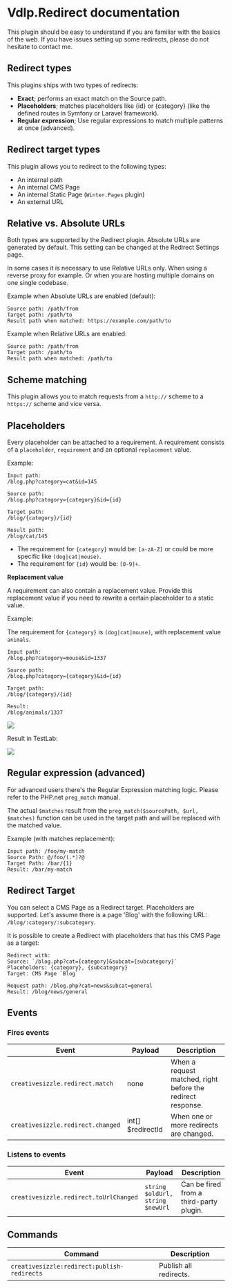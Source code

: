 # Vdlp.Redirect documentation

This plugin should be easy to understand if you are familiar with the basics of the web. If you have issues setting up some redirects, please do not hesitate to contact me.

## Redirect types

This plugins ships with two types of redirects:

* **Exact**; performs an exact match on the Source path.
* **Placeholders**; matches placeholders like {id} or {category} (like the defined routes in Symfony or Laravel framework).
* **Regular expression**; Use regular expressions to match multiple patterns at once (advanced).

## Redirect target types

This plugin allows you to redirect to the following types:

* An internal path
* An internal CMS Page
* An internal Static Page (`Winter.Pages` plugin)
* An external URL

## Relative vs. Absolute URLs

Both types are supported by the Redirect plugin. Absolute URLs are generated by default.
This setting can be changed at the Redirect Settings page.

In some cases it is necessary to use Relative URLs only. When using a reverse proxy for example. Or when you are
hosting multiple domains on one single codebase.

Example when Absolute URLs are enabled (default):

```
Source path: /path/from
Target path: /path/to
Result path when matched: https://example.com/path/to
```

Example when Relative URLs are enabled:

```
Source path: /path/from
Target path: /path/to
Result path when matched: /path/to
```

## Scheme matching

This plugin allows you to match requests from a `http://` scheme to a `https://` scheme and vice versa.

## Placeholders

Every placeholder can be attached to a requirement. A requirement consists of a `placeholder`, `requirement` and an optional `replacement` value.

Example:

```
Input path:
/blog.php?category=cat&id=145

Source path:
/blog.php?category={category}&id={id}

Target path:
/blog/{category}/{id}

Result path:
/blog/cat/145
```

* The requirement for `{category}` would be: `[a-zA-Z]` or could be more specific like `(dog|cat|mouse)`.
* The requirement for `{id}` would be: `[0-9]+`.

**Replacement value**

A requirement can also contain a replacement value. Provide this replacement value if you need to rewrite a certain placeholder to a static value.

Example:

The requirement for `{category}` is `(dog|cat|mouse)`, with replacement value `animals`.

```
Input path:
/blog.php?category=mouse&id=1337

Source path:
/blog.php?category={category}&id={id}

Target path:
/blog/{category}/{id}

Result:
/blog/animals/1337
```

![](https://i.imgur.com/928z7pI.png)

Result in TestLab:

![](https://i.imgur.com/BswnUAo.png)

## Regular expression (advanced)

For advanced users there's the Regular Expression matching logic. Please refer to the PHP.net `preg_match` manual.

The actual `$matches` result from the `preg_match($sourcePath, $url, $matches)` function can be used in the target path and will be replaced with the matched value.

Example (with matches replacement):

```
Input path: /foo/my-match
Source Path: @/foo/(.*)?@
Target Path: /bar/{1}
Result: /bar/my-match
```

## Redirect Target

You can select a CMS Page as a Redirect target. Placeholders are supported. Let's assume there is a page 'Blog' with the following URL: `/blog/:category/:subcategory`.

It is possible to create a Redirect with placeholders that has this CMS Page as a target:

````
Redirect with:
Source: `/blog.php?cat={category}&subcat={subcategory}`
Placeholders: {category}, {subcategory}
Target: CMS Page `Blog`

Request path: /blog.php?cat=news&subcat=general
Result: /blog/news/general
````

## Events

### Fires events

| Event | Payload | Description |
| --- | --- | --- |
| `creativesizzle.redirect.match` | none | When a request matched, right before the redirect response.
| `creativesizzle.redirect.changed` | int[] $redirectId | When one or more redirects are changed.

### Listens to events

| Event | Payload | Description |
| --- | --- | --- |
| `creativesizzle.redirect.toUrlChanged` | `string $oldUrl, string $newUrl` | Can be fired from a third-party plugin.

## Commands

| Command | Description |
| --- | --- |
| `creativesizzle:redirect:publish-redirects` | Publish all redirects. |
